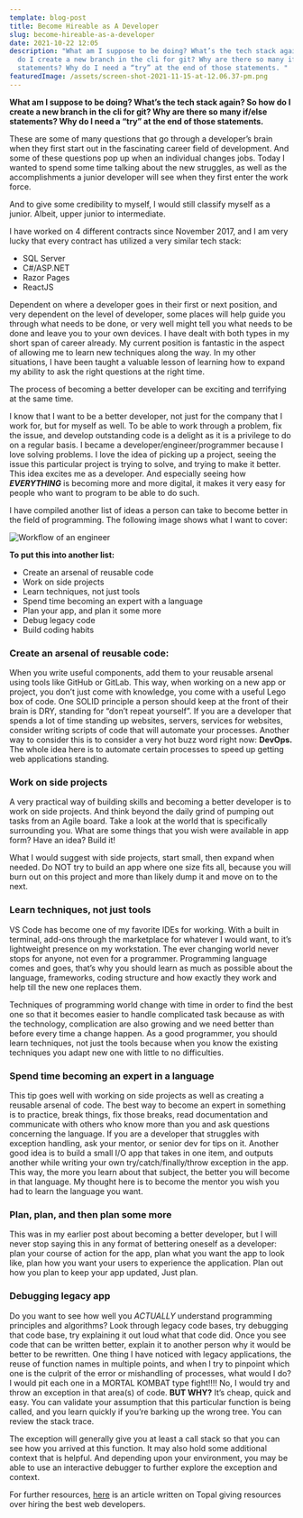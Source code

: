 ```yaml
---
template: blog-post
title: Become Hireable as A Developer
slug: become-hireable-as-a-developer
date: 2021-10-22 12:05
description: "What am I suppose to be doing? What’s the tech stack again? So how
  do I create a new branch in the cli for git? Why are there so many if/else
  statements? Why do I need a “try” at the end of those statements. "
featuredImage: /assets/screen-shot-2021-11-15-at-12.06.37-pm.png
---
```

**What am I suppose to be doing? What’s the tech stack again? So how do I create a new branch in the cli for git? Why are there so many if/else statements? Why do I need a “try” at the end of those statements.**

These are some of many questions that go through a developer’s brain when they first start out in the fascinating career field of development. And some of these questions pop up when an individual changes jobs. Today I wanted to spend some time talking about the new struggles, as well as the accomplishments a junior developer will see when they first enter the work force.



And to give some credibility to myself, I would still classify myself as a junior. Albeit, upper junior to intermediate.

I have worked on 4 different contracts since November 2017, and I am very lucky that every contract has utilized a very similar tech stack:

* SQL Server
* C#/ASP.NET
* Razor Pages
* ReactJS

Dependent on where a developer goes in their first or next position, and very dependent on the level of developer, some places will help guide you through what needs to be done, or very well might tell you what needs to be done and leave you to your own devices. I have dealt with both types in my short span of career already. My current position is fantastic in the aspect of allowing me to learn new techniques along the way. In my other situations, I have been taught a valuable lesson of learning how to expand my ability to ask the right questions at the right time.

The process of becoming a better developer can be exciting and terrifying at the same time.

I know that I want to be a better developer, not just for the company that I work for, but for myself as well. To be able to work through a problem, fix the issue, and develop outstanding code is a delight as it is a privilege to do on a regular basis. I became a developer/engineer/programmer because I love solving problems. I love the idea of picking up a project, seeing the issue this particular project is trying to solve, and trying to make it better. This idea excites me as a developer. And especially seeing how ***EVERYTHING*** is becoming more and more digital, it makes it very easy for people who want to program to be able to do such.

I have compiled another list of ideas a person can take to become better in the field of programming. The following image shows what I want to cover:

![](/assets/screen-shot-2021-11-15-at-12.07.51-pm.png "Workflow of an engineer")



**To put this into another list:**

* Create an arsenal of reusable code
* Work on side projects
* Learn techniques, not just tools
* Spend time becoming an expert with a language
* Plan your app, and plan it some more
* Debug legacy code
* Build coding habits

### Create an arsenal of reusable code:

When you write useful components, add them to your reusable arsenal using tools like GitHub or GitLab. This way, when working on a new app or project, you don’t just come with knowledge, you come with a useful Lego box of code. One SOLID principle a person should keep at the front of their brain is DRY, standing for “don’t repeat yourself”. If you are a developer that spends a lot of time standing up websites, servers, services for websites, consider writing scripts of code that will automate your processes. Another way to consider this is to consider a very hot buzz word right now: **DevOps.** The whole idea here is to automate certain processes to speed up getting web applications standing.

### Work on side projects

A very practical way of building skills and becoming a better developer is to work on side projects. And think beyond the daily grind of pumping out tasks from an Agile board. Take a look at the world that is specifically surrounding you. What are some things that you wish were available in app form? Have an idea? Build it!

What I would suggest with side projects, start small, then expand when needed. Do NOT try to build an app where one size fits all, because you will burn out on this project and more than likely dump it and move on to the next.



### Learn techniques, not just tools

VS Code has become one of my favorite IDEs for working. With a built in terminal, add-ons through the marketplace for whatever I would want, to it’s lightweight presence on my workstation. The ever changing world never stops for anyone, not even for a programmer. Programming language comes and goes, that’s why you should learn as much as possible about the language, frameworks, coding structure and how exactly they work and help till the new one replaces them.

Techniques of programming world change with time in order to find the best one so that it becomes easier to handle complicated task because as with the technology, complication are also growing and we need better than before every time a change happen. As a good programmer, you should learn techniques, not just the tools because when you know the existing techniques you adapt new one with little to no difficulties.



### Spend time becoming an expert in a language

This tip goes well with working on side projects as well as creating a reusable arsenal of code. The best way to become an expert in something is to practice, break things, fix those breaks, read documentation and communicate with others who know more than you and ask questions concerning the language. If you are a developer that struggles with exception handling, ask your mentor, or senior dev for tips on it. Another good idea is to build a small I/O app that takes in one item, and outputs another while writing your own try/catch/finally/throw exception in the app. This way, the more you learn about that subject, the better you will become in that language. My thought here is to become the mentor you wish you had to learn the language you want.



### Plan, plan, and then plan some more

This was in my earlier post about becoming a better developer, but I will never stop saying this in any format of bettering oneself as a developer: plan your course of action for the app, plan what you want the app to look like, plan how you want your users to experience the application. Plan out how you plan to keep your app updated, Just plan.



### Debugging legacy app

Do you want to see how well you *ACTUALLY* understand programming principles and algorithms? Look through legacy code bases, try debugging that code base, try explaining it out loud what that code did. Once you see code that can be written better, explain it to another person why it would be better to be rewritten. One thing I have noticed with legacy applications, the reuse of function names in multiple points, and when I try to pinpoint which one is the culprit of the error or mishandling of processes, what would I do? I would pit each one in a MORTAL KOMBAT type fight!!!! No, I would try and throw an exception in that area(s) of code. **BUT WHY?** It’s cheap, quick and easy. You can validate your assumption that this particular function is being called, and you learn quickly if you’re barking up the wrong tree. You can review the stack trace.

The exception will generally give you at least a call stack so that you can see how you arrived at this function. It may also hold some additional context that is helpful. And depending upon your environment, you may be able to use an interactive debugger to further explore the exception and context.

For further resources, [here](https://www.toptal.com/web#hiring-guide) is an article written on Topal giving resources over hiring the best web developers.